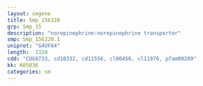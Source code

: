 ```yaml
---
layout: smgene
title: Smp_156320
grp: Smp_15
description: "norepinephrine:norepinephrine transporter"
smp: Smp_156320.1
uniprot: "G4VF84"
length:  1320
cdd: "COG0733, cd10332, cd11556, cl00456, cl11976, pfam00209"
kk: K05036
categories: sm
---
```

